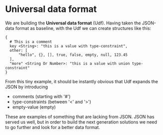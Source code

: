 # Universal data format

We are building the **Universal data format** (Udf). Having taken the JSON-data format as baseline, with the Udf we can create structures like this:

```
{
  # This is a comment
  key <String>: "this is a value with type-constraint",
  other: [
	  "hello", {}, [], true, false, empty, null, 123.45 
  ],
  "more" <String Or Number>: "this is a value with union type-constraint"
}
```

From this tiny example, it should be instantly obvious that Udf expands the JSON by introducing

* comments (starting with '#')
* type-constraints (between '&lt;' and '>')
* empty-value (empty)

These are examples of something that are lacking from JSON. JSON has served us well, but in order to build the
next generation solutions we need to go further and look for a better data format.

